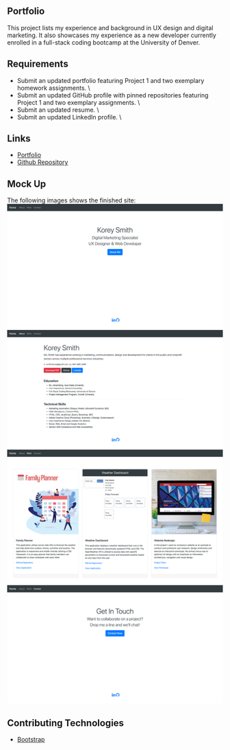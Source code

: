 ## Portfolio

<p>This project lists my experience and background in UX design and digital marketing. It also showcases my experience as a new developer currently enrolled in a full-stack coding bootcamp at the University of Denver.</p>

## Requirements

* Submit an updated portfolio featuring Project 1 and two exemplary homework assignments. \
* Submit an updated GitHub profile with pinned repositories featuring Project 1 and two exemplary assignments. \
* Submit an updated resume. \
* Submit an updated LinkedIn profile. \

## Links

* [Portfolio](https://smithrkorey.github.io/Portfolio/)
* [Github Repository](https://github.com/smithrkorey/Portfolio)

## Mock Up

The following images shows the finished site:
![Landing Page](Portfolio-1.png)
![About Page](Portfolio-2.png)
![Work Page](Portfolio-3.png)
![Contact Page](Portfolio-4.png)

## Contributing Technologies

* [Bootstrap](https://getbootstrap.com/)